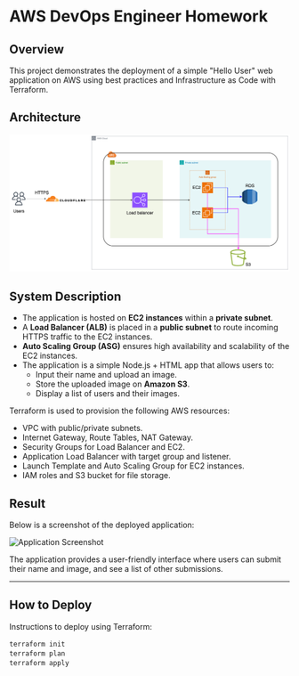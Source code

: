 # AWS DevOps Engineer Homework

## Overview

This project demonstrates the deployment of a simple "Hello User" web application on AWS using best practices and Infrastructure as Code with Terraform.

## Architecture

<!-- <p align="center">
  <img src="./image.png" alt="Architecture Diagram" width="900"/>
</p> -->

![Architecture Diagram](./image.png)

## System Description

- The application is hosted on **EC2 instances** within a **private subnet**.
- A **Load Balancer (ALB)** is placed in a **public subnet** to route incoming HTTPS traffic to the EC2 instances.
- **Auto Scaling Group (ASG)** ensures high availability and scalability of the EC2 instances.
- The application is a simple Node.js + HTML app that allows users to:
  - Input their name and upload an image.
  - Store the uploaded image on **Amazon S3**.
  - Display a list of users and their images.

Terraform is used to provision the following AWS resources:
- VPC with public/private subnets.
- Internet Gateway, Route Tables, NAT Gateway.
- Security Groups for Load Balancer and EC2.
- Application Load Balancer with target group and listener.
- Launch Template and Auto Scaling Group for EC2 instances.
- IAM roles and S3 bucket for file storage.

## Result

Below is a screenshot of the deployed application:

![Application Screenshot](./app.png.png)

The application provides a user-friendly interface where users can submit their name and image, and see a list of other submissions.

---

## How to Deploy

Instructions to deploy using Terraform:

```bash
terraform init
terraform plan
terraform apply